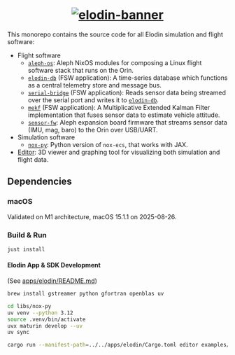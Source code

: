 <h1 align="center">
  <a href="https://www.elodin.systems/">
    <img alt="elodin-banner" src="https://assets.elodin.systems/assets/elodin-banner.png">
  </a>
</h1>

This monorepo contains the source code for all Elodin simulation and flight software:

- Flight software
  - [`aleph-os`](./images/aleph): Aleph NixOS modules for composing a Linux flight software stack that runs on the Orin.
  - [`elodin-db`](./libs/db) (FSW application): A time-series database which functions as a central telemetry store and message bus.
  - [`serial-bridge`](./fsw/serial-bridge) (FSW application): Reads sensor data being streamed over the serial port and writes it to [`elodin-db`](./libs/db).
  - [`mekf`](./fsw/mekf) (FSW application): A Multiplicative Extended Kalman Filter implementation that fuses sensor data to estimate vehicle attitude.
  - [`sensor-fw`](./fsw/sensor-fw): Aleph expansion board firmware that streams sensor data (IMU, mag, baro) to the Orin over USB/UART.
- Simulation software
  - [`nox-py`](./libs/nox-py): Python version of `nox-ecs`, that works with JAX.
- [Editor](./apps/elodin): 3D viewer and graphing tool for visualizing both simulation and flight data.

## Dependencies

### macOS

Validated on M1 architecture, macOS 15.1.1 on 2025-08-26.

### Build & Run
```sh
just install
```

#### Elodin App & SDK Development
(See [apps/elodin/README.md](apps/elodin/README.md))
``` sh
brew install gstreamer python gfortran openblas uv

cd libs/nox-py
uv venv --python 3.12
source .venv/bin/activate
uvx maturin develop --uv
uv sync

cargo run --manifest-path=../../apps/elodin/Cargo.toml editor examples/three-body.py
```

